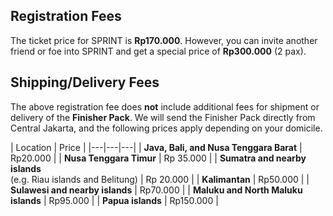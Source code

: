 ## Registration Fees
The ticket price for SPRINT is **Rp170.000**. However, you can invite another friend or foe into SPRINT and get a special price of **Rp300.000** (2 pax).

## Shipping/Delivery Fees
The above registration fee does **not** include additional fees for shipment or delivery of the **Finisher Pack**. We will send the Finisher Pack directly from Central Jakarta, and the following prices apply depending on your domicile.

| Location | Price |
|---|---|---|
| **Java, Bali, and Nusa Tenggara Barat** | Rp20.000 |
| **Nusa Tenggara Timur** | Rp 35.000 |
| **Sumatra and nearby islands**<br>(e.g. Riau islands and Belitung) | Rp 20.000 |
| **Kalimantan** | Rp50.000 |
| **Sulawesi and nearby islands** | Rp70.000 |
| **Maluku and North Maluku islands** | Rp95.000 |
| **Papua islands** | Rp150.000 |
